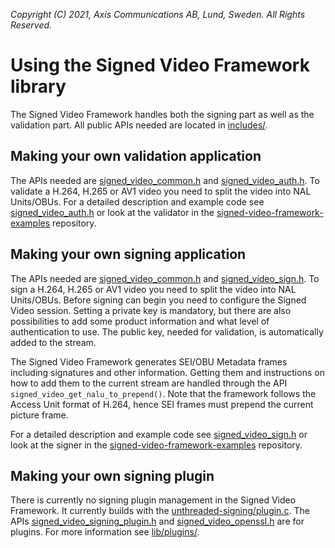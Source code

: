 *Copyright (C) 2021, Axis Communications AB, Lund, Sweden. All Rights Reserved.*

# Using the Signed Video Framework library
The Signed Video Framework handles both the signing part as well as the validation part. All public
APIs needed are located in [includes/](./includes/).

## Making your own validation application
The APIs needed are [signed_video_common.h](./includes/signed_video_common.h) and
[signed_video_auth.h](./includes/signed_video_auth.h). To validate a H.264, H.265 or AV1 video you
need to split the video into NAL Units/OBUs. For a detailed description and example code see
[signed_video_auth.h](./includes/signed_video_auth.h) or look at the validator in the
[signed-video-framework-examples](https://github.com/AxisCommunications/signed-video-framework-examples)
repository.

## Making your own signing application
The APIs needed are [signed_video_common.h](./includes/signed_video_common.h) and
[signed_video_sign.h](./includes/signed_video_sign.h). To sign a H.264, H.265 or AV1 video you need
to split the video into NAL Units/OBUs. Before signing can begin you need to configure the Signed
Video session. Setting a private key is mandatory, but there are also possibilities to add some
product information and what level of authentication to use. The public key, needed for validation,
is automatically added to the stream.

The Signed Video Framework generates SEI/OBU Metadata frames including signatures and other
information. Getting them and instructions on how to add them to the current stream are handled
through the API `signed_video_get_nalu_to_prepend()`. Note that the framework follows the Access
Unit format of H.264, hence SEI frames must prepend the current picture frame.

For a detailed description and example code see
[signed_video_sign.h](./includes/signed_video_sign.h) or look at the signer in the
[signed-video-framework-examples](https://github.com/AxisCommunications/signed-video-framework-examples)
repository.

## Making your own signing plugin
There is currently no signing plugin management in the Signed Video Framework. It currently builds
with the [unthreaded-signing/plugin.c](../plugins/unthreaded-signing/plugin.c). The APIs
[signed_video_signing_plugin.h](./includes/signed_video_signing_plugin.h) and
[signed_video_openssl.h](./includes/signed_video_openssl.h) are for plugins. For more information
see [lib/plugins/](../plugins/).
